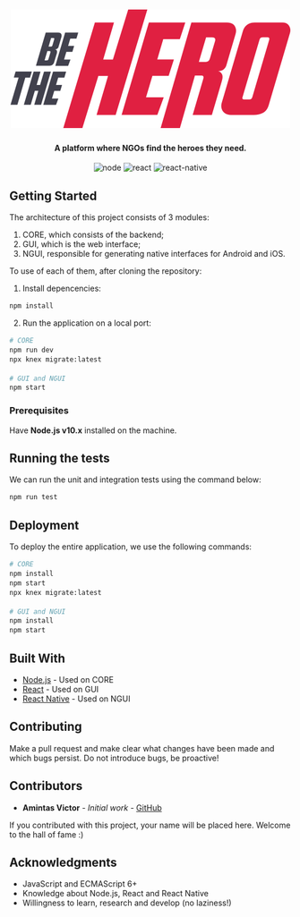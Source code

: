 
<h1 align="center">
  <img src="./gui/src/assets/logo.svg"></a>
</h1>

<h4 align="center">
  A platform where NGOs find the heroes they need. 
</h4>

<p align="center">
  <a><img alt="node" src="https://img.shields.io/badge/node-10.19.0-brightgreen.svg" ></a>
  <a><img alt="react" src="https://img.shields.io/badge/react-16.13.1-blue.svg" ></a>
  <a><img alt="react-native" src="https://img.shields.io/badge/react_native-0.62.1-blue.svg" ></a>
</p>

## Getting Started

The architecture of this project consists of 3 modules:

1. CORE, which consists of the backend;
2. GUI, which is the web interface;
2. NGUI, responsible for generating native interfaces for Android and iOS.

To use of each of them, after cloning the repository:

1. Install depencencies:

```bash
npm install
```
2. Run the application on a local port:

```bash
# CORE
npm run dev
npx knex migrate:latest

# GUI and NGUI
npm start
```

### Prerequisites
Have **Node.js v10.x** installed on the machine.

## Running the tests
We can run the unit and integration tests using the command below:
```bash
npm run test
```
## Deployment
To deploy the entire application, we use the following commands:
```bash
# CORE
npm install
npm start
npx knex migrate:latest

# GUI and NGUI
npm install
npm start
```

## Built With
* [Node.js](https://nodejs.org/en/) - Used on CORE 
* [React](https://pt-br.reactjs.org/) - Used on GUI
* [React Native](https://reactnative.dev/) - Used on NGUI

## Contributing
Make a pull request and make clear what changes have been made and which bugs persist. Do not introduce bugs, be proactive!

## Contributors
* **Amintas Victor** - *Initial work* - [GitHub](https://github.com/amintasvrp)

 If you contributed with this project, your name will be placed here. Welcome to the hall of fame :)

## Acknowledgments
* JavaScript and ECMAScript 6+
* Knowledge about Node.js, React and React Native
* Willingness to learn, research and develop (no laziness!)


